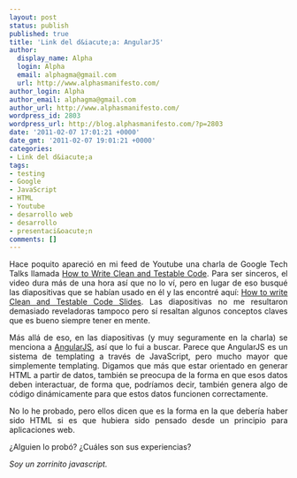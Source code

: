 ```yaml
---
layout: post
status: publish
published: true
title: 'Link del d&iacute;a: AngularJS'
author:
  display_name: Alpha
  login: Alpha
  email: alphagma@gmail.com
  url: http://www.alphasmanifesto.com/
author_login: Alpha
author_email: alphagma@gmail.com
author_url: http://www.alphasmanifesto.com/
wordpress_id: 2803
wordpress_url: http://blog.alphasmanifesto.com/?p=2803
date: '2011-02-07 17:01:21 +0000'
date_gmt: '2011-02-07 19:01:21 +0000'
categories:
- Link del d&iacute;a
tags:
- testing
- Google
- JavaScript
- HTML
- Youtube
- desarrollo web
- desarrollo
- presentaci&oacute;n
comments: []
---
```

<p style="text-align: justify;">Hace poquito apareci&oacute; en mi feed de Youtube una charla de Google Tech Talks llamada <a href="http://www.youtube.com/watch?v=XcT4yYu_TTs">How to Write Clean and Testable Code</a>. Para ser sinceros, el video dura m&aacute;s de una hora as&iacute; que no lo v&iacute;, pero en lugar de eso busqu&eacute; las diapositivas que se hab&iacute;an usado en &eacute;l y las encontr&eacute; aqu&iacute;: <a href="https://docs.google.com/present/view?id=0Abz6S2TvsDWSZDQ0OWdjaF8yNzdmYzZ3d2M5cw&amp;hl=en">How to write Clean and Testable Code Slides</a>. Las diapositivas no me resultaron demasiado reveladoras tampoco pero s&iacute; resaltan algunos conceptos claves que es bueno siempre tener en mente.</p>
<p style="text-align: justify;">M&aacute;s all&aacute; de eso, en las diapositivas (y muy seguramente en la charla) se menciona a <a href="http://angularjs.org">AngularJS</a>, as&iacute; que lo fui a buscar. Parece que AngularJS es un sistema de templating a trav&eacute;s de JavaScript, pero mucho mayor que simplemente templating. Digamos que m&aacute;s que estar orientado en generar HTML a partir de datos, tambi&eacute;n se preocupa de la forma en que esos datos deben interactuar, de forma que, podr&iacute;amos decir, tambi&eacute;n genera algo de c&oacute;digo din&aacute;micamente para que estos datos funcionen correctamente.</p>
<p style="text-align: justify;">No lo he probado, pero ellos dicen que es la forma en la que deber&iacute;a haber sido HTML si es que hubiera sido pensado desde un principio para aplicaciones web.</p>
<p style="text-align: justify;">&iquest;Alguien lo prob&oacute;? &iquest;Cu&aacute;les son sus experiencias?</p>
<p style="text-align: justify;"><em>Soy un zorrinito javascript.</em></p>
